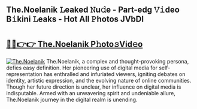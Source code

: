 ## The.Noelanik 𝙻eaked 𝙽u𝚍e - Part-edg 𝚅𝚒deo B𝚒kini 𝙻eaks - Hot All 𝙿hotos JVbDI

# <h2><a href="http://ld21wq.urlbe.top/?page=The.Noelanik">🔗🔗👉👉 The.Noelanik P𝚑oto𝚜Vid𝚎o</a></h2>

[![The.Noelanik](https://i.imgur.com/eBuTRDB.gif)](http://ld21wq.urlbe.top/?page=The.Noelanik)
The.Noelanik, a complex and thought-provoking persona, defies easy definition. Her pioneering use of digital media for self-representation has enthralled and infuriated viewers, igniting debates on identity, artistic expression, and the evolving nature of online communities. Though her future direction is unclear, her influence on digital media is indisputable. Armed with an unwavering spirit and undeniable allure, The.Noelanik journey in the digital realm is unending.
